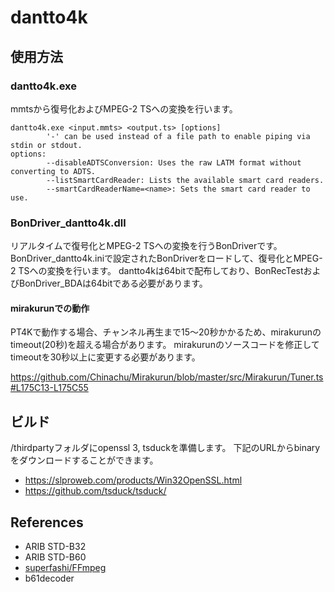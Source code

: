 # dantto4k

## 使用方法

### dantto4k.exe
mmtsから復号化およびMPEG-2 TSへの変換を行います。
```
dantto4k.exe <input.mmts> <output.ts> [options]
        '-' can be used instead of a file path to enable piping via stdin or stdout.
options:
        --disableADTSConversion: Uses the raw LATM format without converting to ADTS.
        --listSmartCardReader: Lists the available smart card readers.
        --smartCardReaderName=<name>: Sets the smart card reader to use.
```

### BonDriver_dantto4k.dll
リアルタイムで復号化とMPEG-2 TSへの変換を行うBonDriverです。
BonDriver_dantto4k.iniで設定されたBonDriverをロードして、復号化とMPEG-2 TSへの変換を行います。
dantto4kは64bitで配布しており、BonRecTestおよびBonDriver_BDAは64bitである必要があります。

#### mirakurunでの動作
PT4Kで動作する場合、チャンネル再生まで15～20秒かかるため、mirakurunのtimeout(20秒)を超える場合があります。
mirakurunのソースコードを修正してtimeoutを30秒以上に変更する必要があります。

https://github.com/Chinachu/Mirakurun/blob/master/src/Mirakurun/Tuner.ts#L175C13-L175C55

## ビルド
/thirdpartyフォルダにopenssl 3, tsduckを準備します。
下記のURLからbinaryをダウンロードすることができます。

- https://slproweb.com/products/Win32OpenSSL.html
- https://github.com/tsduck/tsduck/

## References
- ARIB STD-B32
- ARIB STD-B60
- [superfashi/FFmpeg](https://github.com/superfashi/FFmpeg)
- b61decoder
